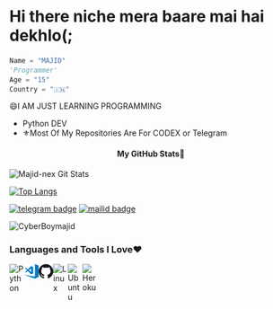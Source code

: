 # Hi there niche mera baare mai hai dekhlo(;

```python DEV
Name = "MAJID"
'Programmer'
Age = "15"
Country = "🇮🇳"
```


 😄I AM JUST LEARNING PROGRAMMING
- Python DEV
- ⚜️Most Of My Repositories Are For CODEX or Telegram

<h4 align="center"><b>My GitHub Stats💛</b></h4>

![Majid-nex Git Stats](https://github-readme-stats.vercel.app/api?username=majid-nex&include_all_commits=true&count_private=true&theme=highcontrast)

[![Top Langs](https://github-readme-stats.vercel.app/api/top-langs/?username=majid-nex&layout=compact&theme=radical)](https://github.com/majid-nex)

[![telegram badge](https://img.shields.io/badge/Majid-30302f?style=for-the-badge&logo=telegram)](https://t.me/MR_Godfather9)
[![mailid badge](https://img.shields.io/badge/Majid-30302f?style=for-the-badge&logo=gmail)](mailto:majid3151w@gmail.com)
<p align="left"> <img src="https://komarev.com/ghpvc/?username=majid-nex&label=Profile%20Views&color=orange&style=flat-square" alt="CyberBoymajid" /> </p>

### Languages and Tools I Love❤️
[<img align="left" alt="Python" width="26px" src="https://upload.wikimedia.org/wikipedia/commons/thumb/c/c3/Python-logo-notext.svg/600px-Python-logo-notext.svg.png" />](https://python.org/)
[<img align="left" alt="Visual Studio Code" width="26px" src="https://raw.githubusercontent.com/github/explore/80688e429a7d4ef2fca1e82350fe8e3517d3494d/topics/visual-studio-code/visual-studio-code.png" />](https://code.visualstudio.com/)
[<img align="left" alt="GitHub" width="26px" src="https://raw.githubusercontent.com/github/explore/78df643247d429f6cc873026c0622819ad797942/topics/github/github.png" />](https://git-scm.com/)
[<img align="left" alt="Linux" width="26px" src="https://www.freepnglogos.com/uploads/linux-png/difference-between-linux-and-window-operating-system-3.png" />](https://www.linux.org/)
[<img align="left" alt="Ubuntu" width="26px" src="https://assets.ubuntu.com/v1/29985a98-ubuntu-logo32.png" />](https://www.ubuntu.com)
[<img align="left" alt="Heroku" width="26px" src="https://www.nicepng.com/png/full/223-2233246_heroku-logo-salesforce-heroku.png" />](https://heroku.com/)

<br />
<br />
